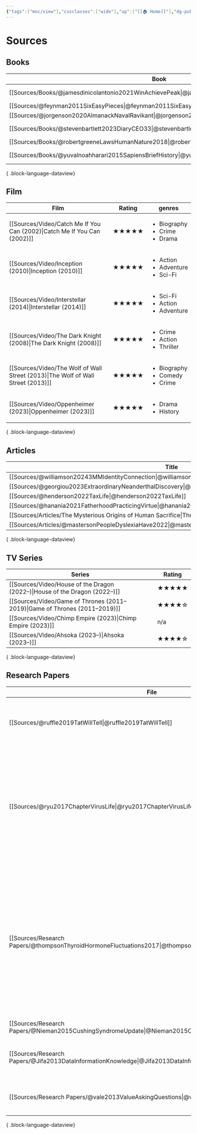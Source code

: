 ```yaml
---
{"tags":["moc/view"],"cssclasses":["wide"],"up":["[[🏠 Home]]"],"dg-publish":true,"permalink":"/atlas/sources/","dgPassFrontmatter":true}
---
```


# Sources

## Books
| Book                                                                                                  | Genre       |
| ----------------------------------------------------------------------------------------------------- | ----------- |
| [[Sources/Books/@jamesdinicolantonio2021WinAchievePeak\|@jamesdinicolantonio2021WinAchievePeak]]   | Non-Fiction |
| [[Sources/@feynman2011SixEasyPieces\|@feynman2011SixEasyPieces]]                                   | \-          |
| [[Sources/@jorgenson2020AlmanackNavalRavikant\|@jorgenson2020AlmanackNavalRavikant]]               | \-          |
| [[Sources/Books/@stevenbartlett2023DiaryCEO33\|@stevenbartlett2023DiaryCEO33]]                     | Non-Fiction |
| [[Sources/Books/@robertgreeneLawsHumanNature2018\|@robertgreeneLawsHumanNature2018]]               | \-          |
| [[Sources/Books/@yuvalnoahharari2015SapiensBriefHistory\|@yuvalnoahharari2015SapiensBriefHistory]] | Non-Fiction |

{ .block-language-dataview}

## Film
| Film                                                                                | Rating | genres                                                    |
| ----------------------------------------------------------------------------------- | ------ | --------------------------------------------------------- |
| [[Sources/Video/Catch Me If You Can (2002)\|Catch Me If You Can (2002)]]         | ★★★★★  | <ul><li>Biography</li><li>Crime</li><li>Drama</li></ul>   |
| [[Sources/Video/Inception (2010)\|Inception (2010)]]                             | ★★★★★  | <ul><li>Action</li><li>Adventure</li><li>Sci-Fi</li></ul> |
| [[Sources/Video/Interstellar (2014)\|Interstellar (2014)]]                       | ★★★★★  | <ul><li>Sci-Fi</li><li>Action</li><li>Adventure</li></ul> |
| [[Sources/Video/The Dark Knight (2008)\|The Dark Knight (2008)]]                 | ★★★★★  | <ul><li>Crime</li><li>Action</li><li>Thriller</li></ul>   |
| [[Sources/Video/The Wolf of Wall Street (2013)\|The Wolf of Wall Street (2013)]] | ★★★★★  | <ul><li>Biography</li><li>Comedy</li><li>Crime</li></ul>  |
| [[Sources/Video/Oppenheimer (2023)\|Oppenheimer (2023)]]                         | ★★★★★  | <ul><li>Drama</li><li>History</li></ul>                   |

{ .block-language-dataview}

## Articles
| Title                                                                                                         |
| ------------------------------------------------------------------------------------------------------------- |
| [[Sources/@williamson20243MMIdentityConnection\|@williamson20243MMIdentityConnection]]                     |
| [[Sources/@georgiou2023ExtraordinaryNeanderthalDiscovery\|@georgiou2023ExtraordinaryNeanderthalDiscovery]] |
| [[Sources/@henderson2022TaxLife\|@henderson2022TaxLife]]                                                   |
| [[Sources/@hanania2021FatherhoodPracticingVirtue\|@hanania2021FatherhoodPracticingVirtue]]                 |
| [[Sources/Articles/The Mysterious Origins of Human Sacrifice\|The Mysterious Origins of Human Sacrifice]]  |
| [[Sources/Articles/@mastersonPeopleDyslexiaHave2022\|@mastersonPeopleDyslexiaHave2022]]                    |

{ .block-language-dataview}

## TV Series
| Series                                                                        | Rating |
| ----------------------------------------------------------------------------- | ------ |
| [[Sources/Video/House of the Dragon (2022–)\|House of the Dragon (2022–)]] | ★★★★★  |
| [[Sources/Video/Game of Thrones (2011–2019)\|Game of Thrones (2011–2019)]] | ★★★★☆  |
| [[Sources/Video/Chimp Empire (2023)\|Chimp Empire (2023)]]                 | n/a    |
| [[Sources/Video/Ahsoka (2023–)\|Ahsoka (2023–)]]                           | ★★★★☆  |

{ .block-language-dataview}

## Research Papers
| File                                                                                                            | Keywords                                                                                                                                                                                                                                                                                                                            |
| --------------------------------------------------------------------------------------------------------------- | ----------------------------------------------------------------------------------------------------------------------------------------------------------------------------------------------------------------------------------------------------------------------------------------------------------------------------------- |
| [[Sources/@ruffle2019TatWillTell\|@ruffle2019TatWillTell]]                                                   | <ul><li>Experimental economics</li><li>Impulsivity</li><li>Tattoo</li><li>Time preferences</li></ul>                                                                                                                                                                                                                                |
| [[Sources/@ryu2017ChapterVirusLife\|@ryu2017ChapterVirusLife]]                                               | <ul><li>Cell-to-cell spread</li><li>clathrin-mediated endocytosis</li><li>fusion peptide</li><li>late domain</li><li>macropinocytosis</li><li>multivesicular bodies</li><li>packaging signal</li><li>receptor-mediated endocytosis</li></ul>                                                                                        |
| [[Sources/Research Papers/@thompsonThyroidHormoneFluctuations2017\|@thompsonThyroidHormoneFluctuations2017]] | <ul><li>Alouatta</li><li>Animals</li><li>Basal Metabolism</li><li>Body Temperature Regulation</li><li>energetics</li><li>Macaca</li><li>Seasons</li><li>Species Specificity</li><li>temperature</li><li>Temperature</li><li>thermal environment</li><li>thermoregulation</li><li>thyroid hormone</li><li>Thyroid Hormones</li></ul> |
| [[Sources/Research Papers/@Nieman2015CushingSyndromeUpdate\|@Nieman2015CushingSyndromeUpdate]]               | <ul></ul>                                                                                                                                                                                                                                                                                                                           |
| [[Sources/Research Papers/@Jifa2013DataInformationKnowledge\|@Jifa2013DataInformationKnowledge]]             | <ul><li>meta-synthesis of wisdom</li><li>wisdom</li><li>wisdom city</li></ul>                                                                                                                                                                                                                                                       |
| [[Sources/Research Papers/@vale2013ValueAskingQuestions\|@vale2013ValueAskingQuestions]]                     | <ul><li>Learning</li><li>Communication</li><li>Education</li></ul>                                                                                                                                                                                                                                                                  |

{ .block-language-dataview}